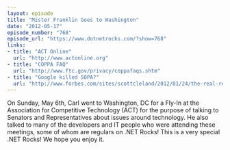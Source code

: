 ```yaml
---
layout: episode
title: "Mister Franklin Goes to Washington"
date: "2012-05-17"
episode_number: "768"
episode_url: "https://www.dotnetrocks.com/?show=768"
links:
- title: "ACT Online"
  url: "http://www.actonline.org"
- title: "COPPA FAQ"
  url: "http://www.ftc.gov/privacy/coppafaqs.shtm"
- title: "Google killed SOPA?"
  url: "http://www.forbes.com/sites/scottcleland/2012/01/24/the-real-reasons-google-killed-sopapipa/"
---
```


On Sunday, May 6th, Carl went to Washington, DC for a Fly-In at the Association for Competitive Technology (ACT) for the purpose of talking to Senators and Representatives about issues around technology. He also talked to many of the developers and IT people who were attending these meetings, some of whom are regulars on .NET Rocks! This is a very special .NET Rocks! We hope you enjoy it.
